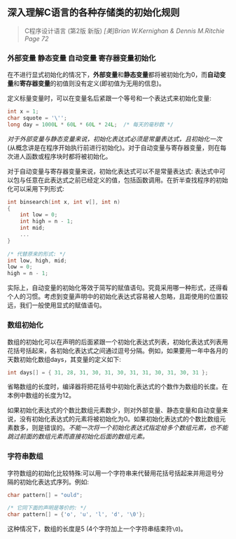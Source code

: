 ## 深入理解C语言的各种存储类的初始化规则

> C程序设计语言 (第2版 新版) _[美]Brian W.Kernighan & Dennis M.Ritchie_  <br>
> _Page 72_

### 外部变量 静态变量 自动变量 寄存器变量初始化
在不进行显式初始化的情况下，**外部变量**和**静态变量**都将被初始化为0，而**自动变量**和**寄存器变量**的初值则没有定义(即初值为无用的信息)。

定义标量变量时，可以在变量名后紧跟一个等号和一个表达式来初始化变量:
```C
int x = 1;
char squote = '\'';
long day = 1000L * 60L * 60L * 24L;  /* 每天的毫秒数 */
```

_对于外部变量与静态变量来说，初始化表达式必须是常量表达式，且初始化一次_(从概念讲是在程序开始执行前进行初始化)。对于自动变量与寄存器变量，则在每次进人函数或程序块时都将被初始化。

对于自动变量与寄存器变量来说，初始化表达式可以不是常量表达式: 表达式中可以包与任意在此表达式之前已经定义的值，包括函数调用。在折半查找程序的初始化可以采用下列形式:
```c
int binsearch(int x, int v[], int n)
{
	int low = 0;
	int high = n - 1;
	int mid;
	...
}
 
/* 代替原来的形式: */
int low, high, mid;
low = 0;
high = n - 1;
```

实际上，自动变量的初始化等效于简写的赋值语句。究竟采用哪一种形式，还得看个人的习惯。考虑到变量声明中的初始化表达式容易被人忽略，且距使用的位置较远，我们一般使用显式的赋值语句。

### 数组初始化
数组的初始化可以在声明的后面紧跟一个初始化表达式列表，初始化表达式列表用花括号括起来，各初始化表达式之间通过逗号分隔。例如，如果要用一年中各月的天数初始化数组days，其变量的定义如下:
```c
int days[] = { 31, 28, 31, 30, 31, 30, 31, 31, 30, 31, 30, 31 };
```
省略数组的长度时，编译器将把花括号中初始化表达式的个数作为数组的长度。在本例中数组的长度为12。

如果初始化表达式的个数比数组元素数少，则对外部变量、静态变量和自动变量来说，没有初始化表达式的元素将被初始化为0。如果初始化表达式的个数比数组元素数多，则是错误的。_不能一次将一个初始化表达式指定给多个数组元素，也不能跳过前面的数组元素而直接初始化后面的数组元素。_

### 字符串数组
字符数组的初始化比较特殊:可以用一个字符串来代替用花括号括起来并用逗号分隔的初始化表达式序列。例如:
```c
char pattern[] = "ould";
 
/* 它同下面的声明是等价的: */
char pattern[] = {'o', 'u', 'l', 'd', '\0'};
```
这种情况下，数组的长度是5 (4个字符加上一个字符串结束符`\O`)。
